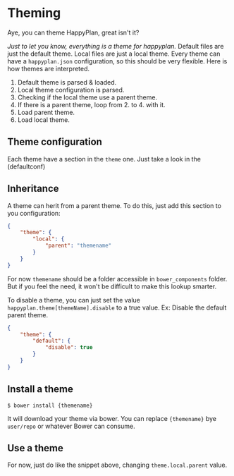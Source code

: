 # Theming

Aye, you can theme HappyPlan, great isn't it?

_Just to let you know, everything is a theme for happyplan._
Default files are just the default theme. Local files are just a local theme.
Every theme can have a `happyplan.json` configuration, so this should be very flexible.
Here is how themes are interpreted.

1. Default theme is parsed & loaded.
2. Local theme configuration is parsed.
3. Checking if the local theme use a parent theme.
4. If there is a parent theme, loop from 2. to 4. with it.
5. Load parent theme.
6. Load local theme.

## Theme configuration

Each theme have a section in the `theme` one. Just take a look in the (defaultconf)

## Inheritance

A theme can herit from a parent theme. To do this, just add this section to you configuration:

```json
{
    "theme": {
        "local": {
            "parent": "themename"
        }
    }
}
```

For now `themename` should be a folder accessible in `bower_components` folder.
But if you feel the need, it won't be difficult to make this lookup smarter.

To disable a theme, you can just set the value `happyplan.theme[themeName].disable` to a true value.
Ex: Disable the default parent theme.

```json
{
    "theme": {
        "default": {
            "disable": true
        }
    }
}
```

## Install a theme

    $ bower install {themename}

It will download your theme via bower. You can replace `{themename}` bye `user/repo` or whatever Bower can consume.

## Use a theme

For now, just do like the snippet above, changing `theme.local.parent` value.
